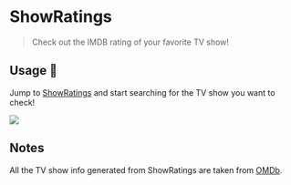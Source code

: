 # ShowRatings
> Check out the IMDB rating of your favorite TV show!

## Usage 🤔

Jump to [ShowRatings](https://showratings.info/) and start searching for the TV show you want to check!

![](https://media.giphy.com/media/elVerWROUGWfb34wB6/giphy.gif)

## Notes

All the TV show info generated from ShowRatings are taken from [OMDb](http://www.omdbapi.com/).
